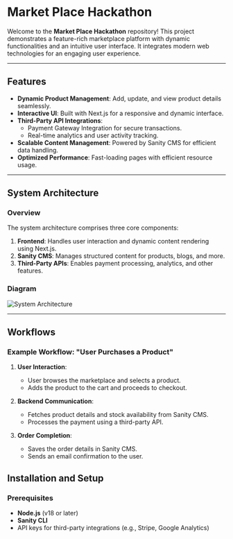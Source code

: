 # Market Place Hackathon

Welcome to the **Market Place Hackathon** repository! This project demonstrates a feature-rich marketplace platform with dynamic functionalities and an intuitive user interface. It integrates modern web technologies for an engaging user experience.

---

## Features

- **Dynamic Product Management**: Add, update, and view product details seamlessly.
- **Interactive UI**: Built with Next.js for a responsive and dynamic interface.
- **Third-Party API Integrations**:
  - Payment Gateway Integration for secure transactions.
  - Real-time analytics and user activity tracking.
- **Scalable Content Management**: Powered by Sanity CMS for efficient data handling.
- **Optimized Performance**: Fast-loading pages with efficient resource usage.

---

## System Architecture

### Overview

The system architecture comprises three core components:

1. **Frontend**: Handles user interaction and dynamic content rendering using Next.js.
2. **Sanity CMS**: Manages structured content for products, blogs, and more.
3. **Third-Party APIs**: Enables payment processing, analytics, and other features.

### Diagram

![System Architecture](./Documentation/images/System_Architecture.png)

---

## Workflows

### Example Workflow: "User Purchases a Product"

1. **User Interaction**:
   - User browses the marketplace and selects a product.
   - Adds the product to the cart and proceeds to checkout.

2. **Backend Communication**:
   - Fetches product details and stock availability from Sanity CMS.
   - Processes the payment using a third-party API.

3. **Order Completion**:
   - Saves the order details in Sanity CMS.
   - Sends an email confirmation to the user.



## Installation and Setup

### Prerequisites

- **Node.js** (v18 or later)
- **Sanity CLI**
- API keys for third-party integrations (e.g., Stripe, Google Analytics)

